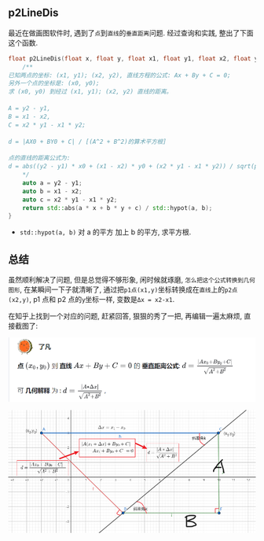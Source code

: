 ## p2LineDis

最近在做画图软件时, 遇到了`点`到`直线`的`垂直距离`问题. 经过查询和实践, 整出了下面这个函数.

```cpp
float p2LineDis(float x, float y, float x1, float y1, float x2, float y2) {
    /**
已知两点的坐标: (x1, y1); (x2, y2), 直线方程的公式: Ax + By + C = 0;
另外一个点的坐标是: (x0, y0);
求 (x0, y0) 到经过 (x1, y1); (x2, y2) 直线的距离。

A = y2 - y1,
B = x1 - x2,
C = x2 * y1 - x1 * y2;

d = |AX0 + BY0 + C| / [(A^2 + B^2)的算术平方根]

点的直线的距离公式为:
d = abs((y2 - y1) * x0 + (x1 - x2) * y0 + (x2 * y1 - x1 * y2)) / sqrt(pow(y2 - y1, 2) + pow(x1 - x2, 2));
    */
    auto a = y2 - y1;
    auto b = x1 - x2;
    auto c = x2 * y1 - x1 * y2;
    return std::abs(a * x + b * y + c) / std::hypot(a, b);
}
```

- `std::hypot(a, b)`
  对 a 的平方 加上 b 的平方, 求平方根.

## 总结

虽然顺利解决了问题, 但是总觉得不够形象, 闲时候就琢磨, `怎么把这个公式转换到几何图形`, 在某瞬间一下子就清晰了, 通过把`p1点(x1,y)`坐标转换成在`直线`上的`p2点(x2,y)`, p1 点和 p2 点的`y`坐标一样, 变数是`Δx = x2-x1`.

在知乎上找到一个对应的问题, 赶紧回答, 狠狠的秀了一把, 再编辑一遍太麻烦, 直接截图了:

![Alt text](../img/image-1.png)

![Alt text](../img/%E7%82%B9%E5%88%B0%E7%9B%B4%E7%BA%BF%E5%9E%82%E7%9B%B4%E8%B7%9D%E7%A6%BB.png)
